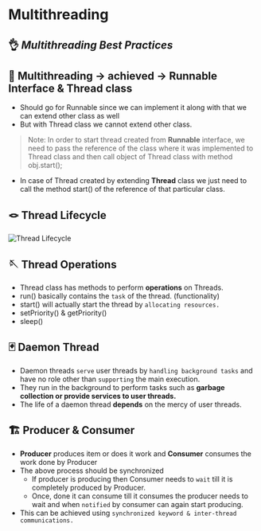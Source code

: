 # Multithreading

##  :ok_hand: **_Multithreading Best Practices_**

## :thread: Multithreading -> achieved -> Runnable Interface & Thread class
- Should go for Runnable since we can implement it along with that we can extend other class as well
- But with Thread class we cannot extend other class.
> Note: In order to start thread created from **Runnable** interface, we need to pass the reference of the class where it was implemented to Thread class and then call object of Thread class with method obj.start();
- In case of Thread created by extending **Thread** class we just need to call the method start() of the reference of that particular class.

## :knot: Thread Lifecycle
![Thread Lifecycle](https://miro.medium.com/v2/resize:fit:1400/format:webp/1*AVdsesDdmzZz4XoKi-AHWQ.png)


## :sewing_needle: Thread Operations
- Thread class has methods to perform **operations** on Threads.
- run() basically contains the `task` of the thread. (functionality)
- start() will actually start the thread by `allocating resources.`
- setPriority() & getPriority()
- sleep()

## :black_joker: Daemon Thread
- Daemon threads `serve` user threads by `handling background tasks` and have no role other than `supporting` the main execution.
- They run in the background to perform tasks such as **garbage collection or provide services to user threads.**
- The life of a daemon thread **depends** on the mercy of user threads.


## :building_construction: Producer & Consumer
- **Producer** produces item or does it work and **Consumer** consumes the work done by Producer
- The above process should be synchronized
    - If producer is producing then Consumer needs to `wait` till it is completely produced by Producer.
    - Once, done it can consume till it consumes the producer needs to wait and when `notified` by consumer can again start producing.
- This can be achieved using `synchronized keyword & inter-thread communications.`

